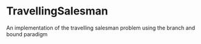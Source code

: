 # TravellingSalesman
An implementation of the travelling salesman problem using the branch and bound paradigm
